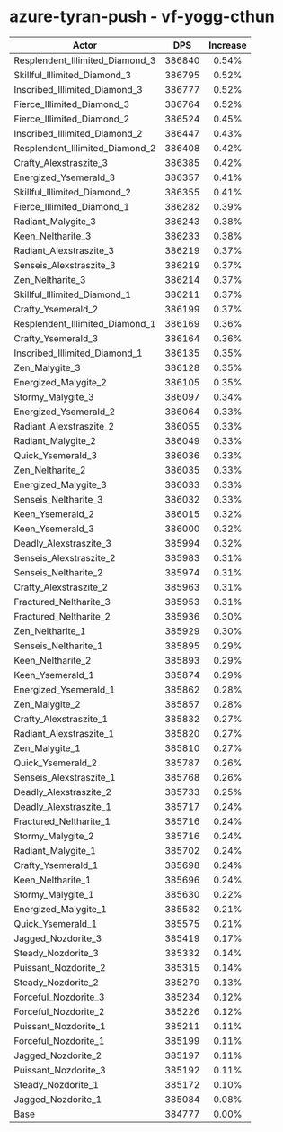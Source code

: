 # azure-tyran-push - vf-yogg-cthun
| Actor | DPS | Increase |
|---|:---:|:---:|
|Resplendent_Illimited_Diamond_3|386840|0.54%|
|Skillful_Illimited_Diamond_3|386795|0.52%|
|Inscribed_Illimited_Diamond_3|386777|0.52%|
|Fierce_Illimited_Diamond_3|386764|0.52%|
|Fierce_Illimited_Diamond_2|386524|0.45%|
|Inscribed_Illimited_Diamond_2|386447|0.43%|
|Resplendent_Illimited_Diamond_2|386408|0.42%|
|Crafty_Alexstraszite_3|386385|0.42%|
|Energized_Ysemerald_3|386357|0.41%|
|Skillful_Illimited_Diamond_2|386355|0.41%|
|Fierce_Illimited_Diamond_1|386282|0.39%|
|Radiant_Malygite_3|386243|0.38%|
|Keen_Neltharite_3|386233|0.38%|
|Radiant_Alexstraszite_3|386219|0.37%|
|Senseis_Alexstraszite_3|386219|0.37%|
|Zen_Neltharite_3|386214|0.37%|
|Skillful_Illimited_Diamond_1|386211|0.37%|
|Crafty_Ysemerald_2|386199|0.37%|
|Resplendent_Illimited_Diamond_1|386169|0.36%|
|Crafty_Ysemerald_3|386164|0.36%|
|Inscribed_Illimited_Diamond_1|386135|0.35%|
|Zen_Malygite_3|386128|0.35%|
|Energized_Malygite_2|386105|0.35%|
|Stormy_Malygite_3|386097|0.34%|
|Energized_Ysemerald_2|386064|0.33%|
|Radiant_Alexstraszite_2|386055|0.33%|
|Radiant_Malygite_2|386049|0.33%|
|Quick_Ysemerald_3|386036|0.33%|
|Zen_Neltharite_2|386035|0.33%|
|Energized_Malygite_3|386033|0.33%|
|Senseis_Neltharite_3|386032|0.33%|
|Keen_Ysemerald_2|386015|0.32%|
|Keen_Ysemerald_3|386000|0.32%|
|Deadly_Alexstraszite_3|385994|0.32%|
|Senseis_Alexstraszite_2|385983|0.31%|
|Senseis_Neltharite_2|385974|0.31%|
|Crafty_Alexstraszite_2|385963|0.31%|
|Fractured_Neltharite_3|385953|0.31%|
|Fractured_Neltharite_2|385936|0.30%|
|Zen_Neltharite_1|385929|0.30%|
|Senseis_Neltharite_1|385895|0.29%|
|Keen_Neltharite_2|385893|0.29%|
|Keen_Ysemerald_1|385874|0.29%|
|Energized_Ysemerald_1|385862|0.28%|
|Zen_Malygite_2|385857|0.28%|
|Crafty_Alexstraszite_1|385832|0.27%|
|Radiant_Alexstraszite_1|385820|0.27%|
|Zen_Malygite_1|385810|0.27%|
|Quick_Ysemerald_2|385787|0.26%|
|Senseis_Alexstraszite_1|385768|0.26%|
|Deadly_Alexstraszite_2|385733|0.25%|
|Deadly_Alexstraszite_1|385717|0.24%|
|Fractured_Neltharite_1|385716|0.24%|
|Stormy_Malygite_2|385716|0.24%|
|Radiant_Malygite_1|385702|0.24%|
|Crafty_Ysemerald_1|385698|0.24%|
|Keen_Neltharite_1|385696|0.24%|
|Stormy_Malygite_1|385630|0.22%|
|Energized_Malygite_1|385582|0.21%|
|Quick_Ysemerald_1|385575|0.21%|
|Jagged_Nozdorite_3|385419|0.17%|
|Steady_Nozdorite_3|385332|0.14%|
|Puissant_Nozdorite_2|385315|0.14%|
|Steady_Nozdorite_2|385279|0.13%|
|Forceful_Nozdorite_3|385234|0.12%|
|Forceful_Nozdorite_2|385226|0.12%|
|Puissant_Nozdorite_1|385211|0.11%|
|Forceful_Nozdorite_1|385199|0.11%|
|Jagged_Nozdorite_2|385197|0.11%|
|Puissant_Nozdorite_3|385192|0.11%|
|Steady_Nozdorite_1|385172|0.10%|
|Jagged_Nozdorite_1|385084|0.08%|
|Base|384777|0.00%|
